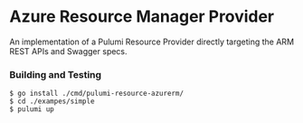 # Azure Resource Manager Provider

An implementation of a Pulumi Resource Provider directly targeting the ARM REST
APIs and Swagger specs.

### Building and Testing

```
$ go install ./cmd/pulumi-resource-azurerm/
$ cd ./exampes/simple
$ pulumi up
```
